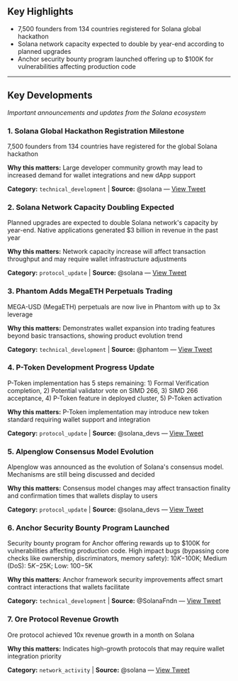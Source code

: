 

## Key Highlights

- 7,500 founders from 134 countries registered for Solana global hackathon
- Solana network capacity expected to double by year-end according to planned upgrades
- Anchor security bounty program launched offering up to $100K for vulnerabilities affecting production code




---

## Key Developments

*Important announcements and updates from the Solana ecosystem*

### 1. Solana Global Hackathon Registration Milestone

7,500 founders from 134 countries have registered for the global Solana hackathon

**Why this matters:** Large developer community growth may lead to increased demand for wallet integrations and new dApp support

**Category:** `technical_development` | **Source:** @solana — [View Tweet](https://twitter.com/solana/status/1981536798879662104)

### 2. Solana Network Capacity Doubling Expected

Planned upgrades are expected to double Solana network's capacity by year-end. Native applications generated $3 billion in revenue in the past year

**Why this matters:** Network capacity increase will affect transaction throughput and may require wallet infrastructure adjustments

**Category:** `protocol_update` | **Source:** @solana — [View Tweet](https://twitter.com/solana/status/1981022597295804471)

### 3. Phantom Adds MegaETH Perpetuals Trading

MEGA-USD (MegaETH) perpetuals are now live in Phantom with up to 3x leverage

**Why this matters:** Demonstrates wallet expansion into trading features beyond basic transactions, showing product evolution trend

**Category:** `technical_development` | **Source:** @phantom — [View Tweet](https://twitter.com/phantom/status/1981059146591170825)

### 4. P-Token Development Progress Update

P-Token implementation has 5 steps remaining: 1) Formal Verification completion, 2) Potential validator vote on SIMD 266, 3) SIMD 266 acceptance, 4) P-Token feature in deployed cluster, 5) P-Token activation

**Why this matters:** P-Token implementation may introduce new token standard requiring wallet support and integration

**Category:** `protocol_update` | **Source:** @solana_devs — [View Tweet](https://twitter.com/solana_devs/status/1980302943737020854)

### 5. Alpenglow Consensus Model Evolution

Alpenglow was announced as the evolution of Solana's consensus model. Mechanisms are still being discussed and decided

**Why this matters:** Consensus model changes may affect transaction finality and confirmation times that wallets display to users

**Category:** `protocol_update` | **Source:** @solana_devs — [View Tweet](https://twitter.com/solana_devs/status/1979201539848675372)

### 6. Anchor Security Bounty Program Launched

Security bounty program for Anchor offering rewards up to $100K for vulnerabilities affecting production code. High impact bugs (bypassing core checks like ownership, discriminators, memory safety): $10K-$100K; Medium (DoS): $5K-$25K; Low: $100-$5K

**Why this matters:** Anchor framework security improvements affect smart contract interactions that wallets facilitate

**Category:** `technical_development` | **Source:** @SolanaFndn — [View Tweet](https://twitter.com/SolanaFndn/status/1979204100400038113)

### 7. Ore Protocol Revenue Growth

Ore protocol achieved 10x revenue growth in a month on Solana

**Why this matters:** Indicates high-growth protocols that may require wallet integration priority

**Category:** `network_activity` | **Source:** @solana — [View Tweet](https://twitter.com/solana/status/1981559555793269239)

